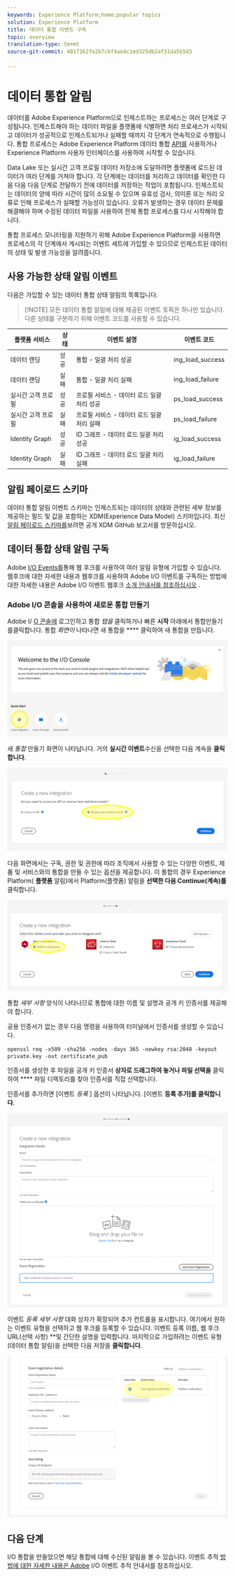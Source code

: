 ```yaml
---
keywords: Experience Platform;home;popular topics
solution: Experience Platform
title: 데이터 통합 이벤트 구독
topic: overview
translation-type: tm+mt
source-git-commit: 4817162fe2b7cbf4ae4c1ed325db2af31da5b5d3

---
```



# 데이터 통합 알림

데이터를 Adobe Experience Platform으로 인제스트하는 프로세스는 여러 단계로 구성됩니다. 인제스트해야 하는 데이터 파일을 플랫폼에 식별하면 처리 프로세스가 시작되고 데이터가 성공적으로 인제스트되거나 실패할 때까지 각 단계가 연속적으로 수행됩니다. 통합 프로세스는 Adobe Experience Platform 데이터 통합 [API를](https://www.adobe.io/apis/experienceplatform/home/api-reference.html#!acpdr/swagger-specs/ingest-api.yaml) 사용하거나 Experience Platform 사용자 인터페이스를 사용하여 시작할 수 있습니다.

Data Lake 또는 실시간 고객 프로필 데이터 저장소에 도달하려면 플랫폼에 로드된 데이터가 여러 단계를 거쳐야 합니다. 각 단계에는 데이터를 처리하고 데이터를 확인한 다음 다음 다음 단계로 전달하기 전에 데이터를 저장하는 작업이 포함됩니다. 인제스트되는 데이터의 양에 따라 시간이 많이 소요될 수 있으며 유효성 검사, 의미론 또는 처리 오류로 인해 프로세스가 실패할 가능성이 있습니다. 오류가 발생하는 경우 데이터 문제를 해결해야 하며 수정된 데이터 파일을 사용하여 전체 통합 프로세스를 다시 시작해야 합니다.

통합 프로세스 모니터링을 지원하기 위해 Adobe Experience Platform을 사용하면 프로세스의 각 단계에서 게시되는 이벤트 세트에 가입할 수 있으므로 인제스트된 데이터의 상태 및 발생 가능성을 알려줍니다.

## 사용 가능한 상태 알림 이벤트

다음은 가입할 수 있는 데이터 통합 상태 알림의 목록입니다.

>[!NOTE] 모든 데이터 통합 알림에 대해 제공된 이벤트 토픽은 하나만 있습니다. 다른 상태를 구분하기 위해 이벤트 코드를 사용할 수 있습니다.

| 플랫폼 서비스 | 상태 | 이벤트 설명 | 이벤트 코드 |
| ---------------- | ------ | ----------------- | ---------- |
| 데이터 랜딩 | 성공 | 통합 - 일괄 처리 성공 | ing_load_success |
| 데이터 랜딩 | 실패 | 통합 - 일괄 처리 실패 | ing_load_failure |
| 실시간 고객 프로필 | 성공 | 프로필 서비스 - 데이터 로드 일괄 처리 성공 | ps_load_success |
| 실시간 고객 프로필 | 실패 | 프로필 서비스 - 데이터 로드 일괄 처리 실패 | ps_load_failure |
| Identity Graph | 성공 | ID 그래프 - 데이터 로드 일괄 처리 성공 | ig_load_success |
| Identity Graph | 실패 | ID 그래프 - 데이터 로드 일괄 처리 실패 | ig_load_failure |

## 알림 페이로드 스키마

데이터 통합 알림 이벤트 스키마는 인제스트되는 데이터의 상태와 관련된 세부 정보를 제공하는 필드 및 값을 포함하는 XDM(Experience Data Model) 스키마입니다. 최신 [알림 페이로드 스키마를](https://github.com/adobe/xdm/blob/master/schemas/common/notifications/ingestion.schema.json)보려면 공개 XDM GitHub 보고서를 방문하십시오.

## 데이터 통합 상태 알림 구독

Adobe [I/O Events를](https://www.adobe.io/apis/experienceplatform/events.html)통해 웹 후크를 사용하여 여러 알림 유형에 가입할 수 있습니다. 웹후크에 대한 자세한 내용과 웹후크를 사용하여 Adobe I/O 이벤트를 구독하는 방법에 대한 자세한 내용은 Adobe I/O 이벤트 웹후크 [소개 안내서를 참조하십시오](https://www.adobe.io/apis/experienceplatform/events/docs.html#!adobedocs/adobeio-events/master/intro/webhook_docs_intro.md) .

### Adobe I/O 콘솔을 사용하여 새로운 통합 만들기

Adobe I/ [O 콘솔에](https://console.adobe.io/home) 로그인하고 통합 *탭을* 클릭하거나 빠른 **시작** 아래에서 통합만들기를클릭합니다. 통합 *화면이* 나타나면 새 통합을 **** 클릭하여 새 통합을 만듭니다.

![새로운 통합 만들기](../images/quality/subscribe-events/create_integration_start.png)

새 *통합* 만들기 화면이 나타납니다. 거의 **실시간 이벤트**&#x200B;수신을 선택한 다음 계속을 **클릭합니다**.

![거의 실시간으로 이벤트 받기](../images/quality/subscribe-events/create_integration_receive_events.png)

다음 화면에서는 구독, 권한 및 권한에 따라 조직에서 사용할 수 있는 다양한 이벤트, 제품 및 서비스와의 통합을 만들 수 있는 옵션을 제공합니다. 이 통합의 경우 Experience Platform( **플랫폼** 알림)에서 Platform(플랫폼) 알림을 **선택한 다음 Continue(계속)를**&#x200B;클릭합니다.

![이벤트 공급자 선택](../images/quality/subscribe-events/create_integration_select_provider.png)

통합 *세부 사항* 양식이 나타나므로 통합에 대한 이름 및 설명과 공개 키 인증서를 제공해야 합니다.

공용 인증서가 없는 경우 다음 명령을 사용하여 터미널에서 인증서를 생성할 수 있습니다.

```shell
openssl req -x509 -sha256 -nodes -days 365 -newkey rsa:2048 -keyout private.key -out certificate_pub
```

인증서를 생성한 후 파일을 공개 키 인증서 **상자로 드래그하여 놓거나 파일 선택을** 클릭하여 **** 파일 디렉토리를 찾아 인증서를 직접 선택합니다.

인증서를 추가하면 [이벤트 *등록* ] 옵션이 나타납니다. [이벤트 **등록 추가]를 클릭합니다**.

![통합 세부 정보](../images/quality/subscribe-events/create_integration_details.png)

이벤트 *등록 세부 사항* 대화 상자가 확장되어 추가 컨트롤을 표시합니다. 여기에서 원하는 이벤트 유형을 선택하고 웹 후크를 등록할 수 있습니다. 이벤트 등록 이름, 웹 후크 URL(선택 사항) **&#x200B;및 간단한 설명을 입력합니다. 마지막으로 가입하려는 이벤트 유형(데이터 통합 알림)을 선택한 다음 저장을 **클릭합니다**.

![이벤트 선택](../images/quality/subscribe-events/create_integration_select_event.png)

## 다음 단계

I/O 통합을 만들었으면 해당 통합에 대해 수신된 알림을 볼 수 있습니다. 이벤트 추적 [방법에 대한 자세한 내용은 Adobe](https://www.adobe.io/apis/experienceplatform/events/docs.html#!adobedocs/adobeio-events/master/support/tracing.md) I/O 이벤트 추적 안내서를 참조하십시오.
